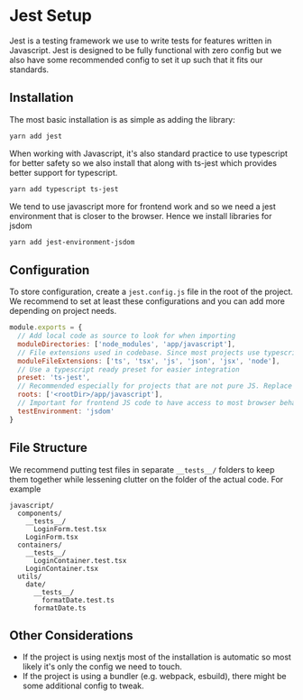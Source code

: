 # Jest Setup

Jest is a testing framework we use to write tests for features written in Javascript. Jest is designed to be fully functional with zero config but we also have some recommended config to set it up such that it fits our standards.

## Installation

The most basic installation is as simple as adding the library:

```bash
yarn add jest
```

When working with Javascript, it's also standard practice to use typescript for better safety so we also install that along with ts-jest which provides better support for typescript.

```bash
yarn add typescript ts-jest
```

We tend to use javascript more for frontend work and so we need a jest environment that is closer to the browser. Hence we install libraries for jsdom

```bash
yarn add jest-environment-jsdom
```

## Configuration

To store configuration, create a `jest.config.js` file in the root of the project. We recommend to set at least these configurations and you can add more depending on project needs.

```javascript
module.exports = {
  // Add local code as source to look for when importing
  moduleDirectories: ['node_modules', 'app/javascript'],
  // File extensions used in codebase. Since most projects use typescript it's recommended to declare those first.
  moduleFileExtensions: ['ts', 'tsx', 'js', 'json', 'jsx', 'node'],
  // Use a typescript ready preset for easier integration
  preset: 'ts-jest',
  // Recommended especially for projects that are not pure JS. Replace accordingly.
  roots: ['<rootDir>/app/javascript'],
  // Important for frontend JS code to have access to most browser behaviors when testing. If pure backend JS code (e.g. API), use node instead
  testEnvironment: 'jsdom'
}

```

## File Structure

We recommend putting test files in separate `__tests__/` folders to keep them together while lessening clutter on the folder of the actual code. For example

```
javascript/
  components/
    __tests__/
      LoginForm.test.tsx
    LoginForm.tsx
  containers/
    __tests__/
      LoginContainer.test.tsx
    LoginContainer.tsx
  utils/
    date/
      __tests__/
        formatDate.test.ts
      formatDate.ts
```

## Other Considerations

- If the project is using nextjs most of the installation is automatic so most likely it's only the config we need to touch.
- If the project is using a bundler (e.g. webpack, esbuild), there might be some additional config to tweak.

